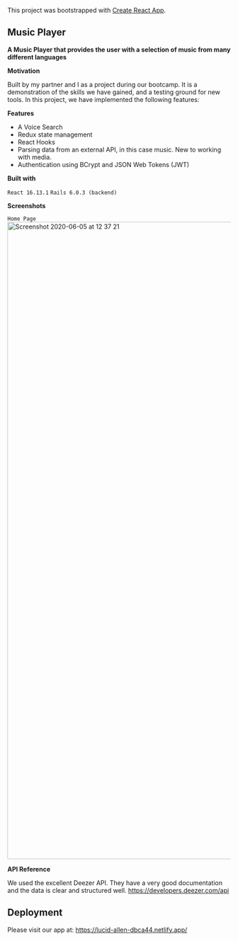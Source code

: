 This project was bootstrapped with [Create React App](https://github.com/facebook/create-react-app).

## Music Player

**A Music Player that provides the user with a selection of music from many different languages**

**Motivation**

Built by my partner and I as a project during our bootcamp. It is a demonstration of the skills we have gained, and a testing ground for new tools. In this project, we have implemented the following features:

**Features**

* A Voice Search
* Redux state management
* React Hooks
* Parsing data from an external API, in this case music. New to working with media.
* Authentication using BCrypt and JSON Web Tokens (JWT) 



**Built with**

`React 16.13.1`
`Rails 6.0.3 (backend)` 


**Screenshots**

`Home Page` 
<img width="1440" alt="Screenshot 2020-06-05 at 12 37 21" src="https://user-images.githubusercontent.com/57149887/83872142-516fca80-a729-11ea-9eaa-04ac7c60537b.png">



**API Reference**

We used the excellent Deezer API. They have a very good documentation and the data is clear and structured well. https://developers.deezer.com/api

## Deployment 

Please visit our app at: https://lucid-allen-dbca44.netlify.app/

